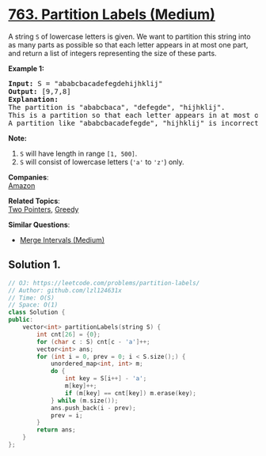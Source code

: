 # [763. Partition Labels (Medium)](https://leetcode.com/problems/partition-labels/)

<p>
A string <code>S</code> of lowercase letters is given.  We want to partition this string into as many parts as possible so that each letter appears in at most one part, and return a list of integers representing the size of these parts.
</p><p>

</p><p><b>Example 1:</b><br>
</p><pre><b>Input:</b> S = "ababcbacadefegdehijhklij"
<b>Output:</b> [9,7,8]
<b>Explanation:</b>
The partition is "ababcbaca", "defegde", "hijhklij".
This is a partition so that each letter appears in at most one part.
A partition like "ababcbacadefegde", "hijhklij" is incorrect, because it splits S into less parts.
</pre>
<p></p>

<p><b>Note:</b><br></p><ol>
<li><code>S</code> will have length in range <code>[1, 500]</code>.</li>
<li><code>S</code> will consist of lowercase letters (<code>'a'</code> to <code>'z'</code>) only.</li>
</ol><p></p>

**Companies**:  
[Amazon](https://leetcode.com/company/amazon)

**Related Topics**:  
[Two Pointers](https://leetcode.com/tag/two-pointers/), [Greedy](https://leetcode.com/tag/greedy/)

**Similar Questions**:
* [Merge Intervals (Medium)](https://leetcode.com/problems/merge-intervals/)

## Solution 1.

```cpp
// OJ: https://leetcode.com/problems/partition-labels/
// Author: github.com/lzl124631x
// Time: O(S)
// Space: O(1)
class Solution {
public:
    vector<int> partitionLabels(string S) {
        int cnt[26] = {0};
        for (char c : S) cnt[c - 'a']++;
        vector<int> ans;
        for (int i = 0, prev = 0; i < S.size();) {
            unordered_map<int, int> m;
            do {
                int key = S[i++] - 'a';
                m[key]++;
                if (m[key] == cnt[key]) m.erase(key);
            } while (m.size());
            ans.push_back(i - prev);
            prev = i;
        }
        return ans;
    }
};
```
